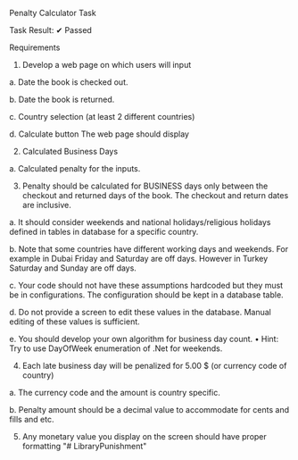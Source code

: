  Penalty Calculator Task

Task Result: ✔ Passed

Requirements
1) Develop a web page on which users will input

a. Date the book is checked out.

b. Date the book is returned.

c. Country selection (at least 2 different countries)

d. Calculate button The web page should display

2) Calculated Business Days

a. Calculated penalty for the inputs.

3) Penalty should be calculated for BUSINESS days only between the checkout and returned days of the book. The checkout and return dates are inclusive.

a. It should consider weekends and national holidays/religious holidays defined in tables in database for a specific country.

b. Note that some countries have different working days and weekends. For example in Dubai Friday and Saturday are off days. However in Turkey Saturday and Sunday are off days.

c. Your code should not have these assumptions hardcoded but they must be in configurations. The configuration should be kept in a database table.

d. Do not provide a screen to edit these values in the database. Manual editing of these values is sufficient.

e. You should develop your own algorithm for business day count.
• Hint: Try to use DayOfWeek enumeration of .Net for weekends.

4) Each late business day will be penalized for 5.00 $ (or currency code of country)

a. The currency code and the amount is country specific.

b. Penalty amount should be a decimal value to accommodate for cents and fills and etc.

5) Any monetary value you display on the screen should have proper formatting
"# LibraryPunishment" 
